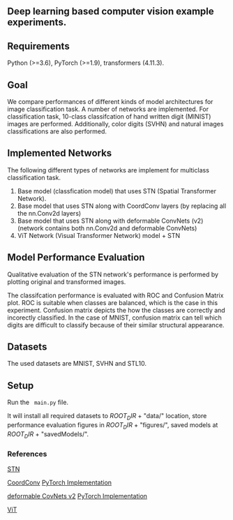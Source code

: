## Deep learning based computer vision example experiments. 

## Requirements
Python (>=3.6), PyTorch (>=1.9), transformers (4.11.3).

## Goal
We compare performances of different kinds of model architectures for image classification task. A number of networks are implemented. For classification task, 10-class classifcation of hand written digit (MINIST) images are performed. Additionally, color digits (SVHN) and natural images classifications are also performed. 

## Implemented Networks
The following different types of networks are implement for multiclass classification task. 
1. Base model (classfication model) that uses STN (Spatial Transformer Network).
2. Base model that uses STN along with CoordConv layers (by replacing all the nn.Conv2d layers)
3. Base model that uses STN along with deformable ConvNets (v2) (network contains both nn.Conv2d and deformable ConvNets)
4. ViT Network (Visual Transformer Network) model + STN 


## Model Performance Evaluation
Qualitative evaluation of the STN network's performance is performed by plotting original and transformed images. 

The classifcation performance is evaluated with ROC and Confusion Matrix plot. 
ROC is suitable when classes are balanced, which is the case in this experiment.
Confusion matrix depicts the how the classes are correctly and incorectly classified.
In the case of MNIST, confusion matrix can tell which digits are difficult to classify because of their similar structural appearance.



## Datasets
The used datasets are MNIST, SVHN and STL10.

## Setup
Run the ``` main.py``` file. 

It will install all required datasets to $ROOT_DIR$ + "data/" location, store performance evaluation figures in $ROOT_DIR$ + "figures/", saved models at $ROOT_DIR$ + "savedModels/".

### References
[STN](https://arxiv.org/abs/1506.02025)

[CoordConv](https://arxiv.org/abs/1807.03247) [PyTorch Implementation](https://github.com/walsvid/CoordConv)

[deformable CovNets v2](https://arxiv.org/abs/1811.11168) [PyTorch Implementation](https://github.com/developer0hye/PyTorch-Deformable-Convolution-v2)

[ViT](https://arxiv.org/abs/2010.11929)
